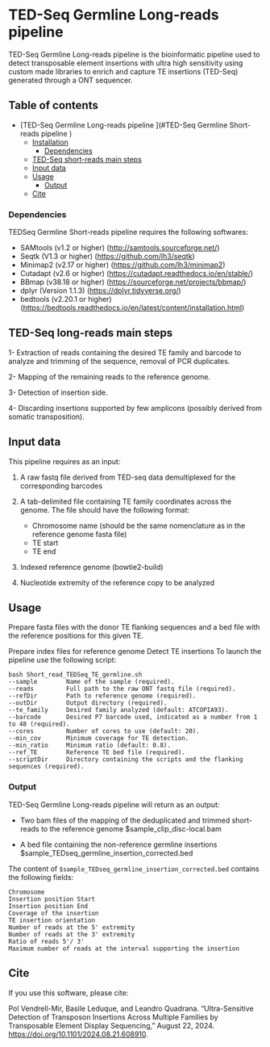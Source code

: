 # TED-Seq Germline Long-reads pipeline 

TED-Seq Germline Long-reads pipeline is the bioinformatic pipeline used to detect transposable element insertions with ultra high sensitivity using custom made libraries to enrich and capture TE insertions (TED-Seq) generated through a ONT sequencer.

## Table of contents
- [TED-Seq Germline Long-reads pipeline ](#TED-Seq Germline Short-reads pipeline )
  * [Installation](#installation)
    + [Dependencies](#dependencies)
  * [TED-Seq short-reads main steps](#TED-Seq-short-reads-main-steps)
  * [Input data](#input-data)
  * [Usage](#usage)
	+ [Output](#output)
  * [Cite](#cite)

### Dependencies

TEDSeq Germline Short-reads pipeline requires the following softwares:

* SAMtools (v1.2 or higher) (http://samtools.sourceforge.net/)
* Seqtk (V1.3 or higher) (https://github.com/lh3/seqtk)
* Minimap2 (v2.17 or higher) (https://github.com/lh3/minimap2)
* Cutadapt (v2.6 or higher) (https://cutadapt.readthedocs.io/en/stable/)
* BBmap (v38.18 or higher) (https://sourceforge.net/projects/bbmap/)
* dplyr (Version 1.1.3) (https://dplyr.tidyverse.org/)
* bedtools (v2.20.1 or higher) (https://bedtools.readthedocs.io/en/latest/content/installation.html)


## TED-Seq long-reads main steps


1- Extraction of reads containing the desired TE family and barcode to analyze and trimming of the sequence, removal of PCR duplicates.

2- Mapping of the remaining reads to the reference genome.

3- Detection of insertion side.

4- Discarding insertions supported by few amplicons (possibly derived from somatic transposition).


## Input data

This pipeline requires as an input:

1. A raw fastq file derived from TED-seq data demultiplexed for the corresponding barcodes
2. A tab-delimited file containing TE family coordinates across the genome. The file should have the following format: 

	- Chromosome name (should be the same nomenclature as in the reference genome fasta file)
	- TE start
	- TE end
3. Indexed reference genome (bowtie2-build)
4. Nucleotide extremity of the reference copy to be analyzed

## Usage
Prepare fasta files with the donor TE flanking sequences and a bed file with the reference positions for this given TE.

Prepare index files for reference genome
Detect TE insertions
To launch the pipeline use the following script:

```
bash Short_read_TEDSeq_TE_germline.sh 
--sample        Name of the sample (required).
--reads         Full path to the raw ONT fastq file (required).
--refDir        Path to reference genome (required).
--outDir        Output directory (required).
--te_family     Desired family analyzed (default: ATCOPIA93).
--barcode       Desired P7 barcode used, indicated as a number from 1 to 48 (required).
--cores         Number of cores to use (default: 20).
--min_cov       Minimum coverage for TE detection.
--min_ratio     Minimum ratio (default: 0.8).
--ref_TE        Reference TE bed file (required).
--scriptDir     Directory containing the scripts and the flanking sequences (required).

```

### Output

TED-Seq Germline Long-reads pipeline will return as an output:

* Two bam files of the mapping of the deduplicated and trimmed short-reads to the reference genome
  $sample_clip_disc-local.bam
 
* A bed file containing the non-reference germline insertions
  $sample_TEDseq_germline_insertion_corrected.bed


The content of `$sample_TEDseq_germline_insertion_corrected.bed` contains the following fields:

```
Chromosome
Insertion position Start
Insertion position End
Coverage of the insertion
TE insertion orientation
Number of reads at the 5' extremity
Number of reads at the 3' extremity
Ratio of reads 5'/ 3'
Maximum number of reads at the interval supporting the insertion

```

## Cite

If you use this software, please cite:

Pol Vendrell-Mir, Basile Leduque, and Leandro Quadrana. “Ultra-Sensitive Detection of Transposon Insertions Across Multiple Families by Transposable Element Display Sequencing,” August 22, 2024. https://doi.org/10.1101/2024.08.21.608910.
